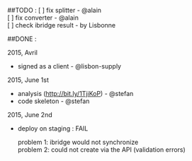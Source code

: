 ##TODO :
[ ] fix splitter  - @alain  
[ ] fix converter  - @alain  
[ ] check ibridge result  - by Lisbonne  


##DONE :



2015, Avril
* signed as a client - @lisbon-supply

2015, June 1st
* analysis (http://bit.ly/1TjiKoP) - @stefan
* code skeleton - @stefan

2015, June 2nd
* deploy on staging : FAIL

    problem 1: ibridge would not synchronize  
    problem 2: could not create via the API (validation errors)
    


